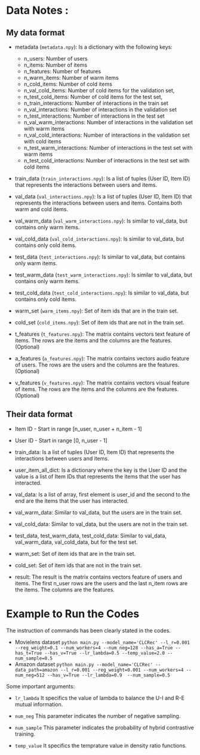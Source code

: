 # Data Notes :

## My data format

* metadata (`metadata.npy`): Is a dictionary with the following keys:
    * n_users: Number of users
    * n_items: Number of items
    * n_features: Number of features
    * n_warm_items: Number of warm items
    * n_cold_items: Number of cold items
    * n_val_cold_items: Number of cold items for the validation set,
    * n_test_cold_items: Number of cold items for the test set,
    * n_train_interactions: Number of interactions in the train set
    * n_val_interactions: Number of interactions in the validation set
    * n_test_interactions: Number of interactions in the test set
    * n_val_warm_interactions: Number of interactions in the validation set with warm items
    * n_val_cold_interactions: Number of interactions in the validation set with cold items
    * n_test_warm_interactions: Number of interactions in the test set with warm items
    * n_test_cold_interactions: Number of interactions in the test set with cold items

* train_data (`train_interactions.npy`): Is a list of tuples (User ID, Item ID) that represents the interactions between users and items.

* val_data (`val_interactions.npy`): Is a list of tuples (User ID, Item ID) that represents the interactions between users and items. Contains both warm and cold items.
* val_warm_data (`val_warm_interactions.npy`): Is similar to val_data, but contains only warm items.
* val_cold_data (`val_cold_interactions.npy`): Is similar to val_data, but contains only cold items.

* test_data (`test_interactions.npy`): Is similar to val_data, but contains only warm items.
* test_warm_data (`test_warm_interactions.npy`): Is similar to val_data, but contains only warm items.
* test_cold_data (`test_cold_interactions.npy`): Is similar to val_data, but contains only cold items.

* warm_set (`warm_items.npy`): Set of item ids that are in the train set.
* cold_set (`cold_items.npy`): Set of item ids that are not in the train set.

* t_features (`t_features.npy`): The matrix contains vectors text feature of items. The rows are the items and the columns are the features. (Optional)
* a_features (`a_features.npy`): The matrix contains vectors audio feature of users. The rows are the users and the columns are the features. (Optional)
* v_features (`v_features.npy`): The matrix contains vectors visual feature of items. The rows are the items and the columns are the features. (Optional)

## Their data format
* Item ID - Start in range [n_user, n_user + n_item - 1]
* User ID - Start in range [0, n_user - 1]

* train_data: Is a list of tuples (User ID, Item ID) that represents the interactions between users and items.
* user_item_all_dict: Is a dictionary where the key is the User ID and the value is a list of Item IDs that represents the items that the user has interacted.

* val_data: Is a list of array, first element is user_id and the second to the end are the items that the user has interacted.
* val_warm_data: Similar to val_data, but the users are in the train set.
* val_cold_data: Similar to val_data, but the users are not in the train set.

* test_data, test_warm_data, test_cold_data: Similar to val_data, val_warm_data, val_cold_data, but for the test set.

* warm_set: Set of item ids that are in the train set.
* cold_set: Set of item ids that are not in the train set.

* result: The result is the matrix contains vectors feature of users and items. The first n_user rows are the users and the last n_item rows are the items. The columns are the features.


# Example to Run the Codes
The instruction of commands has been clearly stated in the codes.
- Movielens dataset
`python main.py --model_name='CLCRec' --l_r=0.001 --reg_weight=0.1 --num_workers=4 --num_neg=128 --has_a=True --has_t=True --has_v=True --lr_lambda=0.5 --temp_value=2.0 --num_sample=0.5`
- Amazon dataset
`python main.py --model_name='CLCRec' --data_path=amazon --l_r=0.001 --reg_weight=0.001 --num_workers=4 --num_neg=512 --has_v=True --lr_lambda=0.9  --num_sample=0.5`

Some important arguments:

- `lr_lambda` It specifics the value of lambda to balance the U-I and R-E mutual information.

- `num_neg` This parameter indicates the number of negative sampling.

- `num_sample` This parameter indicates the probability of hybrid contrastive training.

- `temp_value` It specifics the temprature value in density ratio functions.
